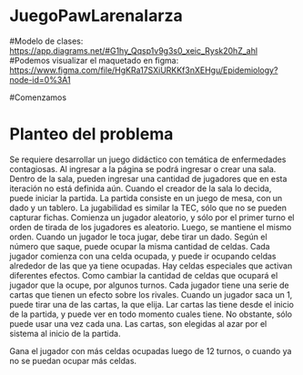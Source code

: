 # JuegoPawLarenaIarza

#Modelo de clases: https://app.diagrams.net/#G1hy_Qqsp1v9g3s0_xeic_Rysk20hZ_ahl
#Podemos visualizar el maquetado en figma: https://www.figma.com/file/HgKRa17SXiURKKf3nXEHgu/Epidemiology?node-id=0%3A1

#Comenzamos


# Planteo del problema


Se requiere desarrollar un juego didáctico con temática de enfermedades contagiosas.
Al ingresar a la página se podrá ingresar o crear una sala.
Dentro de la sala, pueden ingresar una cantidad de jugadores que en esta iteración no está definida aún.
Cuando el creador de la sala lo decida, puede iniciar la partida.
La partida consiste en un juego de mesa, con un dado y un tablero.
La jugabilidad es similar la TEC, sólo que no se pueden capturar fichas.
Comienza un jugador aleatorio, y sólo por el primer turno el orden de tirada de los jugadores es aleatorio.
Luego, se mantiene el mismo orden.
Cuando un jugador le toca jugar, debe tirar un dado. Según el número que saque, puede ocupar la misma cantidad de celdas.
Cada jugador comienza con una celda ocupada, y puede ir ocupando celdas alrededor de las que ya tiene ocupadas.
Hay celdas especiales que activan diferentes efectos. Como cambiar la cantidad de celdas que ocupará el jugador que la ocupe, por algunos turnos.
Cada jugador tiene una serie de cartas que tienen un efecto sobre los rivales. Cuando un jugador saca un 1, puede tirar una de las cartas, la que elija.
Lar cartas las tiene desde el inicio de la partida, y puede ver en todo momento cuales tiene. No obstante, sólo puede usar una vez cada una.
Las cartas, son elegidas al azar por el sistema al inicio de la partida.

Gana el jugador con más celdas ocupadas luego de 12 turnos, o cuando ya no se puedan ocupar más celdas.